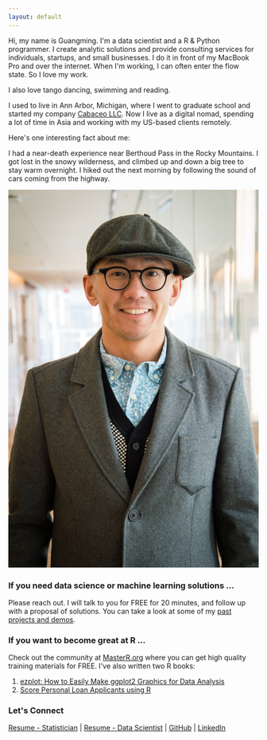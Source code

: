 ```yaml
---
layout: default
---
```


Hi, my name is Guangming. I'm a data scientist and a R & Python programmer. 
I create analytic solutions and provide consulting services for individuals, 
startups, and small businesses. I do it in front of my MacBook Pro and over the 
internet. When I'm working, I can often enter the flow state. So I love my work.

I also love tango dancing, swimming and reading.

I used to live in Ann Arbor, Michigan, where I went to graduate school and 
started my company [Cabaceo LLC](https://cabaceo.com). Now I live as a digital 
nomad, spending a lot of time in Asia and working with my US-based clients 
remotely.

Here's one interesting fact about me:

I had a near-death experience near Berthoud Pass in the Rocky Mountains. I got 
lost in the snowy wilderness, and climbed up and down a big tree to stay warm 
overnight. I hiked out the next morning by following the sound of cars coming 
from the highway.

![](image/gmlang.jpg)

### If you need data science or machine learning solutions ...

Please reach out. I will talk to you for FREE for 20 minutes, and follow up 
with a proposal of solutions. You can take a look at some of my 
[past projects and demos](https://cabaceo.com/consulting/).

### If you want to become great at R ...

Check out the community at [MasterR.org](https://masterr.org) where you can get 
high quality training materials for FREE. I've also written two R books:

1. [ezplot: How to Easily Make ggplot2 Graphics for Data Analysis](https://leanpub.com/ezplot/)
2. [Score Personal Loan Applicants using R](https://leanpub.com/scorepersonalloanapplicantsusingr)

### Let's Connect

[Resume - Statistician](https://drive.google.com/open?id=1UZobdufqbAgpABZg5nnlvRWqZYMWTtfA) |
[Resume - Data Scientist]() |
[GitHub](http://github.com/gmlang) |
[LinkedIn](https://www.linkedin.com/in/gmlang)